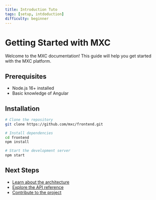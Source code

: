 ```yaml
---
title: Introduction Tuto
tags: [setup, intdoduction]
difficulty: beginner
---
```


# Getting Started with MXC

Welcome to the MXC documentation! This guide will help you get started with the MXC platform.

## Prerequisites

- Node.js 16+ installed
- Basic knowledge of Angular

## Installation

```bash
# Clone the repository
git clone https://github.com/mxc/frontend.git

# Install dependencies
cd frontend
npm install

# Start the development server
npm start
```

## Next Steps

- [Learn about the architecture](./architecture.md)
- [Explore the API reference](./api-reference.md)
- [Contribute to the project](./contributing.md)
